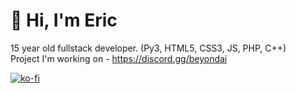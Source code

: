 # 👋 Hi, I'm Eric

15 year old fullstack developer. (Py3, HTML5, CSS3, JS, PHP, C++)<br>
Project I'm working on - https://discord.gg/beyondai


[![ko-fi](https://ko-fi.com/img/githubbutton_sm.svg)](https://ko-fi.com/B0B8NMVEG)
